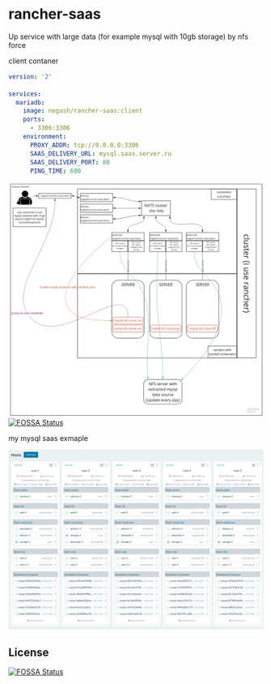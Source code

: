 # rancher-saas
Up service with large data (for example mysql with 10gb storage) by nfs force

client contaner
```yaml
version: '2'

services:
  mariadb:
    image: negash/rancher-saas:client
    ports:
      - 3306:3306
    environment:
      PROXY_ADDR: tcp://0.0.0.0:3306
      SAAS_DELIVERY_URL: mysql.saas.server.ru
      SAAS_DELIVERY_PORT: 80
      PING_TIME: 600
```

![SaaS for everythink](SaaS.jpg?raw=true "SaaS")
[![FOSSA Status](https://app.fossa.io/api/projects/git%2Bgithub.com%2FNegashev%2Francher-saas.svg?type=shield)](https://app.fossa.io/projects/git%2Bgithub.com%2FNegashev%2Francher-saas?ref=badge_shield)



my mysql saas exmaple

![My mysql saas exmaple](my-saas-example.png?raw=true "My SaaS")


## License
[![FOSSA Status](https://app.fossa.io/api/projects/git%2Bgithub.com%2FNegashev%2Francher-saas.svg?type=large)](https://app.fossa.io/projects/git%2Bgithub.com%2FNegashev%2Francher-saas?ref=badge_large)